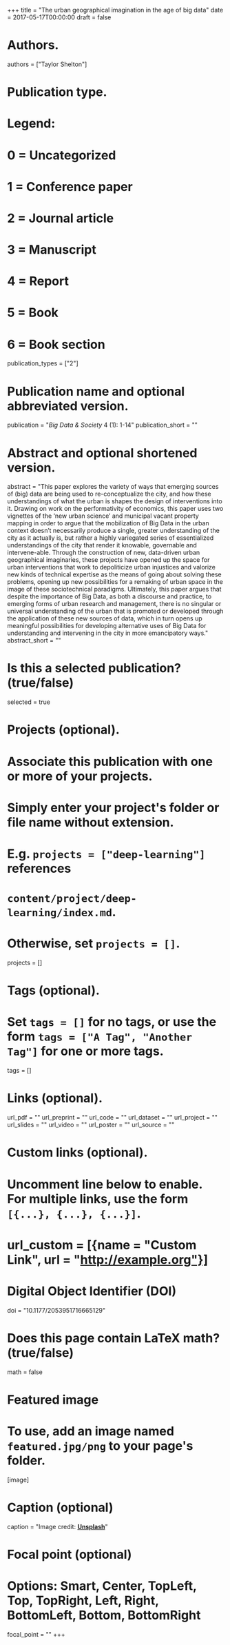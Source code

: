 +++
title = "The urban geographical imagination in the age of big data"
date = 2017-05-17T00:00:00
draft = false

# Authors.
authors = ["Taylor Shelton"]

# Publication type.
# Legend:
# 0 = Uncategorized
# 1 = Conference paper
# 2 = Journal article
# 3 = Manuscript
# 4 = Report
# 5 = Book
# 6 = Book section
publication_types = ["2"]

# Publication name and optional abbreviated version.
publication = "_Big Data & Society_ 4 (1): 1-14"
publication_short = ""

# Abstract and optional shortened version.
abstract = "This paper explores the variety of ways that emerging sources of (big) data are being used to re-conceptualize the city, and how these understandings of what the urban is shapes the design of interventions into it. Drawing on work on the performativity of economics, this paper uses two vignettes of the ‘new urban science’ and municipal vacant property mapping in order to argue that the mobilization of Big Data in the urban context doesn’t necessarily produce a single, greater understanding of the city as it actually is, but rather a highly variegated series of essentialized understandings of the city that render it knowable, governable and intervene-able. Through the construction of new, data-driven urban geographical imaginaries, these projects have opened up the space for urban interventions that work to depoliticize urban injustices and valorize new kinds of technical expertise as the means of going about solving these problems, opening up new possibilities for a remaking of urban space in the image of these sociotechnical paradigms. Ultimately, this paper argues that despite the importance of Big Data, as both a discourse and practice, to emerging forms of urban research and management, there is no singular or universal understanding of the urban that is promoted or developed through the application of these new sources of data, which in turn opens up meaningful possibilities for developing alternative uses of Big Data for understanding and intervening in the city in more emancipatory ways."
abstract_short = ""

# Is this a selected publication? (true/false)
selected = true

# Projects (optional).
#   Associate this publication with one or more of your projects.
#   Simply enter your project's folder or file name without extension.
#   E.g. `projects = ["deep-learning"]` references 
#   `content/project/deep-learning/index.md`.
#   Otherwise, set `projects = []`.
projects = []

# Tags (optional).
#   Set `tags = []` for no tags, or use the form `tags = ["A Tag", "Another Tag"]` for one or more tags.
tags = []

# Links (optional).
url_pdf = ""
url_preprint = ""
url_code = ""
url_dataset = ""
url_project = ""
url_slides = ""
url_video = ""
url_poster = ""
url_source = ""

# Custom links (optional).
#   Uncomment line below to enable. For multiple links, use the form `[{...}, {...}, {...}]`.
# url_custom = [{name = "Custom Link", url = "http://example.org"}]

# Digital Object Identifier (DOI)
doi = "10.1177/2053951716665129"

# Does this page contain LaTeX math? (true/false)
math = false

# Featured image
# To use, add an image named `featured.jpg/png` to your page's folder. 
[image]
  # Caption (optional)
  caption = "Image credit: [**Unsplash**](https://unsplash.com/photos/pLCdAaMFLTE)"

  # Focal point (optional)
  # Options: Smart, Center, TopLeft, Top, TopRight, Left, Right, BottomLeft, Bottom, BottomRight
  focal_point = ""
+++

